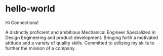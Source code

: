 # hello-world
Hi Connections!

A distinctly proficient and ambitious Mechanical Engineer Specialized in Design Engineering and product development. Bringing forth a motivated attitude and a variety of quality skills. Committed to utilizing my skills to further the mission of a company.
